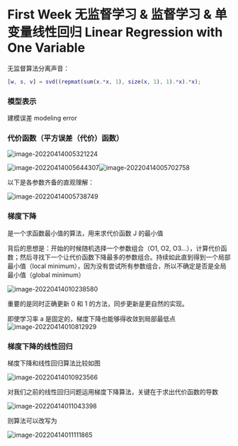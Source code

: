 # First Week 无监督学习 & 监督学习 & 单变量线性回归 Linear Regression with One Variable

无监督算法分离声音：

```matlab
[w, s, v] = svd((repmat(sum(x.*x, 1), size(x, 1), 1).*x).*x);
```

### 模型表示

建模误差 modeling error

### 代价函数（平方误差（代价）函数）



![image-20220414005321224](C:\Users\z\AppData\Roaming\Typora\typora-user-images\image-20220414005321224.png)



![image-20220414005644307](C:\Users\z\AppData\Roaming\Typora\typora-user-images\image-20220414005644307.png)![image-20220414005702758](C:\Users\z\AppData\Roaming\Typora\typora-user-images\image-20220414005702758.png)

以下是各参数齐备的直观理解：

![image-20220414005738749](C:\Users\z\AppData\Roaming\Typora\typora-user-images\image-20220414005738749.png)

### 梯度下降

是一个求函数最小值的算法，用来求代价函数 J 的最小值

背后的思想是：开始的时候随机选择一个参数组合（O1, O2, O3...），计算代价函数；然后寻找下一个让代价函数下降最多的参数组合。持续如此直到得到一个局部最小值（local minimum），因为没有尝试所有参数组合，所以不确定是否是全局最小值（global minimum）

![image-20220414010238580](C:\Users\z\AppData\Roaming\Typora\typora-user-images\image-20220414010238580.png)

重要的是同时正确更新 0 和 1 的方法，同步更新是更自然的实现。

即使学习率 a 是固定的，梯度下降也能够得收敛到局部最低点![image-20220414010812929](C:\Users\z\AppData\Roaming\Typora\typora-user-images\image-20220414010812929.png)



### 梯度下降的线性回归

梯度下降和线性回归算法比较如图

![image-20220414010923566](C:\Users\z\AppData\Roaming\Typora\typora-user-images\image-20220414010923566.png)

对我们之前的线性回归问题运用梯度下降算法，关键在于求出代价函数的导数

![image-20220414011043398](C:\Users\z\AppData\Roaming\Typora\typora-user-images\image-20220414011043398.png)

则算法可以改写为

![image-20220414011111865](C:\Users\z\AppData\Roaming\Typora\typora-user-images\image-20220414011111865.png)